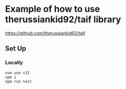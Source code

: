 # Example of how to use therussiankid92/taif library  
https://github.com/therussiankid92/taif  
## Set Up  
### Locally 
```shell 
nvm use v12 
npm i  
npm run test  
```  

